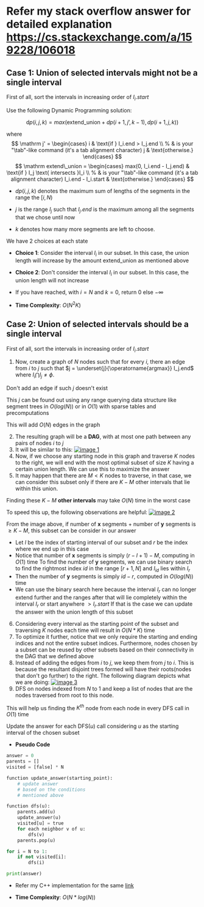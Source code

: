 # Refer my stack overflow answer for detailed explanation https://cs.stackexchange.com/a/159228/106018

## Case 1: Union of selected intervals might not be a single interval

First of all, sort the intervals in increasing order of $I_i.start$

Use the following Dynamic Programming solution:


$$
\mathrm dp(i, j, k) = max(
 \text{extend_union} + dp(i + 1, j’, k - 1), dp(i + 1, j, k) )
$$

where
$$
\mathrm j' = \begin{cases}
    i & \text{if } I_i.end > I_j.end \\ % & is your "\tab"-like command (it's a tab alignment character)
    j & \text{otherwise.}
\end{cases}
$$
$$
\mathrm extend\_union = \begin{cases}
    max(0, I_i.end - I_j.end) & \text{if } I_j \text{ intersects }I_i \\ % & is your "\tab"-like command (it's a tab alignment character)
    I_i.end - I_i.start & \text{otherwise.}
\end{cases}
$$


- $dp(i, j, k)$ denotes the maximum sum of lengths of the segments in the
range the $[i, N)$

- $j$ is the range $I_j$ such that $I_j.end$ is the maximum among all the segments that we chose until now
- $k$ denotes how many more segments are left to choose.

We have 2 choices at each state
- **Choice 1**: Consider the interval $I_i$ in our subset.
In this case, the union length will increase by the amount $\text{extend_union}$ as mentioned above

- **Choice 2**: Don't consider the interval $I_i$ in our subset.
In this case, the union length will not increase

- If you have reached, with $i=N$ and $k=0$, return $0$ else $-\infty$

- **Time Complexity**: $O(N^2K)$

 ## Case 2:  Union of selected intervals should be a single interval

First of all, sort the intervals in increasing order of $I_i.start$

1. Now, create a graph of $N$ nodes such that for every $i$, there an edge from $i$ to $j$ such that
$j = \underset{j}{\operatorname{argmax}} I_j.end$ where $I_i  \bigcap I_j \neq \phi$.

Don't add an edge if such $j$ doesn't exist

This $j$ can be found out using any range querying data structure like segment trees in $O(log(N))$  or in $O(1)$  with sparse tables and precomputations

This will add $O(N)$ edges in the graph

2. The resulting graph will be a **DAG**, with at most one path between any pairs of nodes $i$ to $j$
3. It will be similar to this:
[![image 1][1]][1]
4. Now, if we choose any starting node in this graph and traverse $K$ nodes to the right, we will end with the most optimal subset of size $K$ having a certain union length. We can use this to maximize the answer
5. It may happen that there are $M < K$ nodes to traverse, in that case, we can consider this subset only if there are $K-M$ other intervals that lie within this union.

Finding these $K-M$ **other intervals** may take $O(N)$ time in the worst case

To speed this up, the following observations are helpful:
[![image 2][2]][2]

From the image above, if number of **x** segments + number of **y** segments is $\geq K-M$, this subset can be consider in our answer

- Let $l$ be the index of starting interval of our subset and $r$ be the index where we end up in this case
- Notice that number of **x** segments is simply $(r - l + 1) - M$, computing in $O(1)$ time
To find the number of **y** segments, we can use binary search to find the rightmost index $id$ in the range $[r+1, N]$ and  $I_{id}$ lies within $I_r$
- Then the number of **y** segments is simply $id - r$, computed in $O(log(N))$ time
- We can use the binary search here because the interval $I_r$ can no longer extend further and the ranges after that will lie completely within the interval $I_r$ or start anywhere $> I_r.start$
If that is the case we can update the answer with the union length of this subset

6. Considering every interval as the starting point of the subset and traversing $K$ nodes each time will result in $O(N*K$) time
7. To optimize it further, notice that we only require the starting and ending indices and not the entire subset indices. Furthermore, nodes chosen by a subset can be reused by other subsets based on their connectivity in the DAG that we defined above
8. Instead of adding the edges from $i$ to $j$, we keep them from $j$ to $i$. This is because the resultant disjoint trees formed will have their roots(nodes that don't go further) to the right. The following diagram depicts what we are doing:
[![image 3][3]][3]
9. DFS on nodes indexed from $N$ to $1$ and keep a list of nodes that are the nodes traversed from root to this node.

 This will help us finding the $K^{th}$ node from each node in every DFS call in $O(1)$ time

 Update the answer for each DFS($u$) call considering $u$ as the starting interval of the chosen subset

- **Pseudo Code**
```python
answer = 0
parents = []
visited = [false] * N

function update_answer(starting_point):
	# update answer
	# based on the conditions
	# mentioned above

function dfs(u):
	parents.add(u)
	update_answer(u)
	visited[u] = true
	for each neighbor v of u:
		dfs(v)
	parents.pop(u)

for i = N to 1:
	if not visited[i]:
		dfs(i)

print(answer)
```
- Refer my C++ implementation for the same [link][4]

- **Time Complexity**: $O(N*log(N))$


  [1]: https://i.stack.imgur.com/Nr4X4.png
  [2]: https://i.stack.imgur.com/abCjf.png
  [3]: https://i.stack.imgur.com/OvY7L.png
  [4]: https://github.com/nachiketkanore/CP-Trash/blob/main/ucsd/2/better/final.cpp
